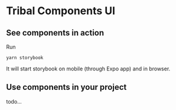 # Tribal Components UI

## See components in action

Run

```
yarn storybook
```

It will start storybook on mobile (through Expo app) and in browser.

## Use components in your project

todo...
